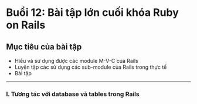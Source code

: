 # Buổi 12: Bài tập lớn cuối khóa Ruby on Rails

## Mục tiêu của bài tập 
 - Hiểu và sử dụng được các module M-V-C của Rails
 - Luyện tập các sử dụng các sub-module của Rails trong thực tế
 - Bài tập

-----

### I. Tương tác với database và tables trong Rails 
 

